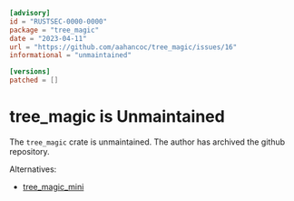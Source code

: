 ```toml
[advisory]
id = "RUSTSEC-0000-0000"
package = "tree_magic"
date = "2023-04-11"
url = "https://github.com/aahancoc/tree_magic/issues/16"
informational = "unmaintained"

[versions]
patched = []
```

# tree_magic is Unmaintained


The `tree_magic` crate is unmaintained. The author has archived the github
repository.

Alternatives:

- [tree_magic_mini](https://crates.io/crates/tree_magic_mini)
